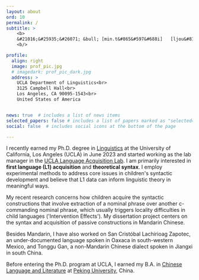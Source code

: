 ```yaml
---
layout: about
ord: 10
permalink: /
subtitle: >
    <b>
    &#21016;&#25935;&#26071; &bull; [min.t&#865&#597&#688i]   [ljou&#815]  &bull;   she/her
    <b/>

profile:
  align: right
  image: prof_pic.jpg 
  # imagedark: prof_pic_dark.jpg 
  address: >
    UCLA Department of Linguistics<br>
    3125 Campbell Hall<br>
    Los Angeles, CA 90095-1543<br>
    United States of America


news: true  # includes a list of news items
selected_papers: false # includes a list of papers marked as "selected={true}"
social: false  # includes social icons at the bottom of the page

---
```


I recently earned my Ph.D. degree in  <a href="https://linguistics.ucla.edu" target="_new">Linguistics</a> at the University of California, Los Angeles (UCLA) in June 2023 and started working as the lab manager in the <a href="https://languagelab.humanities.ucla.edu/en/" target="_new">UCLA Language Acquisition Lab</a>. I am primarily interested in __first language (L1) acquisition__ and __theoretical syntax__. I employ experimental methods to address core issues in children's syntactic development and believe that L1 data can inform linguistic theory in meaningful ways. 


My recent research concerns how children acquire the syntactic constructions that involve extraction of a nominal phrase over another c-commanding nominal phrase, which usually triggers locality difficulties in child languages ('Intervention Effects'). My dissertation project centers on the syntax and acquisition of passive constructions in Mandarin Chinese. 


Besides Mandarin, I have also worked on San Cristóbal Lachirioag Zapotec, an under-documented language spoken in Oaxaca in south-western Mexico, and Tonggu Gan, a non-Mandarin Chinese dialect spoken in Jiangxi in south China.

Before entering the Ph.D. program at UCLA, I earned my B.A. in [Chinese Language and Literature](https://chinese.pku.edu.cn/index.htm) at <a href="https://english.pku.edu.cn" target="_new">Peking University</a>, China. 

